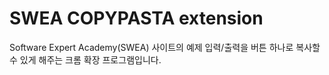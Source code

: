 # SWEA COPYPASTA extension

Software Expert Academy(SWEA) 사이트의 예제 입력/출력을 버튼 하나로 복사할 수 있게 해주는 크롬 확장 프로그램입니다.

